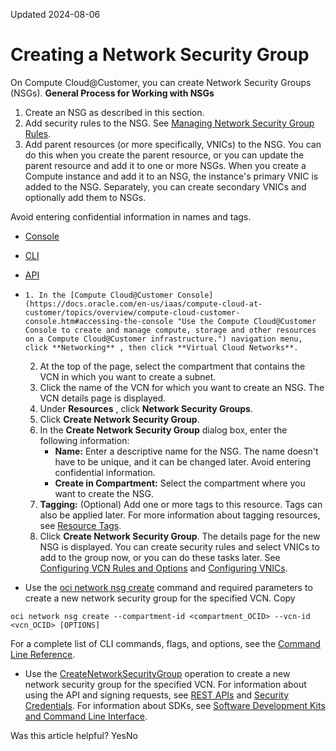 Updated 2024-08-06
# Creating a Network Security Group
On Compute Cloud@Customer, you can create Network Security Groups (NSGs).
**General Process for Working with NSGs**
  1. Create an NSG as described in this section.
  2. Add security rules to the NSG. See [Managing Network Security Group Rules](https://docs.oracle.com/en-us/iaas/compute-cloud-at-customer/topics/network/managing-network-security-group-rules.htm#managing-security-group-rules "On Compute Cloud@Customer, you can add, update, and remove NSG rules.").
  3. Add parent resources (or more specifically, VNICs) to the NSG.
You can do this when you create the parent resource, or you can update the parent resource and add it to one or more NSGs. 
When you create a Compute instance and add it to an NSG, the instance's primary VNIC is added to the NSG. Separately, you can create secondary VNICs and optionally add them to NSGs.


Avoid entering confidential information in names and tags.
  * [Console](https://docs.oracle.com/en-us/iaas/compute-cloud-at-customer/topics/network/creating-a-network-security-group.htm)
  * [CLI](https://docs.oracle.com/en-us/iaas/compute-cloud-at-customer/topics/network/creating-a-network-security-group.htm)
  * [API](https://docs.oracle.com/en-us/iaas/compute-cloud-at-customer/topics/network/creating-a-network-security-group.htm)


  *     1. In the [Compute Cloud@Customer Console](https://docs.oracle.com/en-us/iaas/compute-cloud-at-customer/topics/overview/compute-cloud-customer-console.htm#accessing-the-console "Use the Compute Cloud@Customer Console to create and manage compute, storage and other resources on a Compute Cloud@Customer infrastructure.") navigation menu, click **Networking** , then click **Virtual Cloud Networks**.
    2. At the top of the page, select the compartment that contains the VCN in which you want to create a subnet.
    3. Click the name of the VCN for which you want to create an NSG. 
The VCN details page is displayed.
    4. Under **Resources** , click **Network Security Groups**.
    5. Click **Create Network Security Group**. 
    6. In the **Create Network Security Group** dialog box, enter the following information:
       * **Name:** Enter a descriptive name for the NSG. The name doesn't have to be unique, and it can be changed later. Avoid entering confidential information.
       * **Create in Compartment:** Select the compartment where you want to create the NSG.
    7. **Tagging:** (Optional) Add one or more tags to this resource. Tags can also be applied later. For more information about tagging resources, see [Resource Tags](https://docs.oracle.com/iaas/Content/General/Concepts/resourcetags.htm).
    8. Click **Create Network Security Group**.
The details page for the new NSG is displayed. You can create security rules and select VNICs to add to the group now, or you can do these tasks later. See [Configuring VCN Rules and Options](https://docs.oracle.com/en-us/iaas/compute-cloud-at-customer/topics/network/configuring-vcn-rules-and-options.htm#configuring-vcn-rules-and-options "On Compute Cloud@Customer, VCNs and their subnets have various rules and options associated with them. The main categories are the use of DHCP, route tables, and security. If you do not configure these rules and options explicitly, the system uses default values.") and [Configuring VNICs](https://docs.oracle.com/en-us/iaas/compute-cloud-at-customer/topics/network/configuring-vnics.htm#configuring-vnics-and-ip-adresses "On Compute Cloud@Customer, the compute nodes have physical network interface cards \(NICs\). When you create a compute instance, the Networking service ensures that a VNIC is created on top of a physical interface, so that the instance can communicate over the network.").
  * Use the [oci network nsg create](https://docs.oracle.com/iaas/tools/oci-cli/latest/oci_cli_docs/cmdref/network/nsg/create.html) command and required parameters to create a new network security group for the specified VCN.
Copy
```
oci network nsg create --compartment-id <compartment_OCID> --vcn-id <vcn_OCID> [OPTIONS]
```

For a complete list of CLI commands, flags, and options, see the [Command Line Reference](https://docs.oracle.com/iaas/tools/oci-cli/latest/oci_cli_docs/index.html).
  * Use the [CreateNetworkSecurityGroup](https://docs.oracle.com/iaas/api/#/en/iaas/latest/NetworkSecurityGroup/CreateNetworkSecurityGroup) operation to create a new network security group for the specified VCN.
For information about using the API and signing requests, see [REST APIs](https://docs.oracle.com/iaas/Content/API/Concepts/usingapi.htm#REST_APIs) and [Security Credentials](https://docs.oracle.com/iaas/Content/General/Concepts/credentials.htm). For information about SDKs, see [Software Development Kits and Command Line Interface](https://docs.oracle.com/iaas/Content/API/Concepts/sdks.htm#Software_Development_Kits_and_Command_Line_Interface).


Was this article helpful?
YesNo

